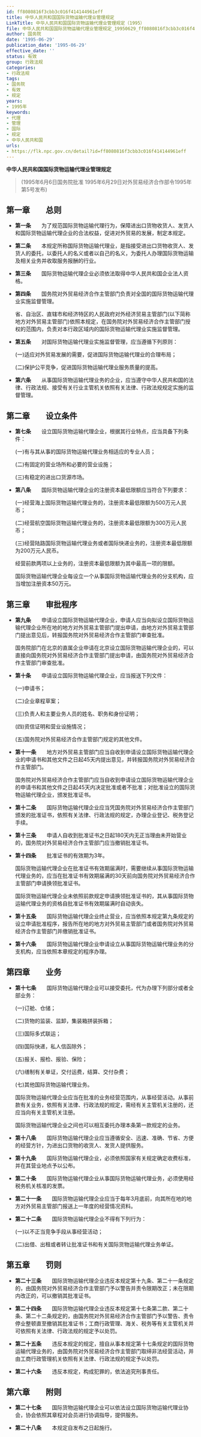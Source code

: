 ```yaml
---
id: ff8080816f3cbb3c016f414144961eff
title: 中华人民共和国国际货物运输代理业管理规定
LinkTitle: 中华人民共和国国际货物运输代理业管理规定（1995）
file: 中华人民共和国国际货物运输代理业管理规定_19950629_ff8080816f3cbb3c016f414144961eff.docx
author: 国务院
date: '1995-06-29'
publication_date: '1995-06-29'
effective_date: ''
status: 有效
group: 行政法规
categories:
- 行政法规
tags:
- 国务院
- 有效
- 规定
years:
- 1995年
keywords:
- 代理
- 管理
- 国际
- 规定
- 中华人民共和国
urls:
- https://flk.npc.gov.cn/detail?id=ff8080816f3cbb3c016f414144961eff
---
```


**中华人民共和国国际货物运输代理业管理规定**

> (1995年6月6日国务院批准 1995年6月29日对外贸易经济合作部令1995年第5号发布)

## 第一章　　总则

- **第一条**　　为了规范国际货物运输代理行为，保障进出口货物收货人、发货人和国际货物运输代理企业的合法权益，促进对外贸易的发展，制定本规定。

- **第二条**　　本规定所称国际货物运输代理业，是指接受进出口货物收货人、发货人的委托，以委托人的名义或者以自己的名义，为委托人办理国际货物运输及相关业务并收取服务报酬的行业。

- **第三条**　　国际货物运输代理企业必须依法取得中华人民共和国企业法人资格。

- **第四条**　　国务院对外贸易经济合作主管部门负责对全国的国际货物运输代理业实施监督管理。

  省、自治区、直辖市和经济特区的人民政府对外经济贸易主管部门(以下简称地方对外贸易主管部门)依照本规定，在国务院对外贸易经济合作主管部门授权的范围内，负责对本行政区域内的国际货物运输代理业实施监督管理。

- **第五条**　　对国际货物运输代理业实施监督管理，应当遵循下列原则：

  (一)适应对外贸易发展的需要，促进国际货物运输代理业的合理布局；

  (二)保护公平竞争，促进国际货物运输代理业服务质量的提高。

- **第六条**　　从事国际货物运输代理业务的企业，应当遵守中华人民共和国的法律、行政法规、接受有关行业主管机关依照有关法律、行政法规规定实施的监督管理。

## 第二章　　设立条件

- **第七条**　　设立国际货物运输代理企业，根据其行业特点，应当具备下列条件：

  (一)有与其从事的国际货物运输代理业务相适应的专业人员；

  (二)有固定的营业场所和必要的营业设施；

  (三)有稳定的进出口货源市场。

- **第八条**　　国际货物运输代理企业的注册资本最低限额应当符合下列要求：

  (一)经营海上国际货物运输代理业务的，注册资本最低限额为500万元人民币；

  (二)经营航空国际货物运输代理业务的，注册资本最低限额为300万元人民币；

  (三)经营陆路国际货物运输代理业务或者国际快递业务的，注册资本最低限额为200万元人民币。

  经营前款两项以上业务的，注册资本最低限额为其中最高一项的限额。

  国际货物运输代理企业每设立一个从事国际货物运输代理业务的分支机构，应当增加注册资本50万元。

## 第三章　　审批程序

- **第九条**　　申请设立国际货物运输代理企业，申请人应当向拟设立国际货物运输代理企业所在地的地方对外贸易主管部门提出申请，由地方对外贸易主管部门提出意见后，转报国务院对外贸易经济合作主管部门审查批准。

  国务院部门在北京的直属企业申请在北京设立国际货物运输代理企业的，可以直接向国务院对外贸易经济合作主管部门提出申请，由国务院对外贸易经济合作主管部门审查批准。

- **第十条**　　申请设立国际货物运输代理企业，应当报送下列文件：

  (一)申请书；

  (二)企业章程草案；

  (三)负责人和主要业务人员的姓名、职务和身份证明；

  (四)资信证明和营业设施情况；

  (五)国务院对外贸易经济合作主管部门规定的其他文件。

- **第十一条**　　地方对外贸易主管部门应当自收到申请设立国际货物运输代理企业的申请书和其他文件之日起45天内提出意见，并转报国务院对外贸易经济合作主管部门。

  国务院对外贸易经济合作主管部门应当自收到申请设立国际货物运输代理企业的申请书和其他文件之日起45天内决定批准或者不批准；对批准设立的国际货物运输代理企业，颁发批准证书。

- **第十二条**　　国际货物运输代理企业应当凭国务院对外贸易经济合作主管部门颁发的批准证书，依照有关法律、行政法规的规定，办理企业登记、税务登记手续。

- **第十三条**　　申请人自收到批准证书之日起180天内无正当理由未开始营业的，国务院对外贸易经济合作主管部门应当撤销批准证书。

- **第十四条**　　批准证书的有效期为3年。

  国际货物运输代理企业在批准证书有效期届满时，需要继续从事国际货物运输代理业务的，应当在批准证书有效期届满的30天前向国务院对外贸易经济合作主管部门申请换领批准证书。

  国际货物运输代理企业未依照前款规定申请换领批准证书的，其从事国际货物运输代理业务的资格自批准证书有效期届满时自动丧失。

- **第十五条**　　国际货物运输代理企业终止营业，应当依照本规定第九条规定的设立申请批准程序，报告所在地的地方对外贸易主管部门或者国务院对外贸易经济合作主管部门并缴销批准证书。

- **第十六条**　　国际货物运输代理企业申请设立从事国际货物运输代理业务的分支机构，应当依照本章规定的程序办理。

## 第四章　　业务

- **第十七条**　　国际货物运输代理企业可以接受委托，代为办理下列部分或者全部业务：

  (一)订舱、仓储；

  (二)货物的监装、监卸，集装箱拼装拆箱；

  (三)国际多式联运；

  (四)国际快递，私人信函除外；

  (五)报关、报检、报验、保险；

  (六)缮制有关单证，交付运费，结算、交付杂费；

  (七)其他国际货物运输代理业务。

  国际货物运输代理企业应当在批准的业务经营范围内，从事经营活动。从事前款有关业务，依照有关法律、行政法规的规定，需经有关主管机关注册的，还应当向有关主管机关注册。

  国际货物运输代理企业之间也可以相互委托办理本条第一款规定的业务。

- **第十八条**　　国际货物运输代理企业应当遵循安全、迅速、准确、节省、方便的经营方针，为进出口货物的收货人、发货人提供服务。

- **第十九条**　　国际货物运输代理企业，必须依照国家有关规定确定收费标准，并在其营业地点予以公布。

- **第二十条**　　国际货物运输代理企业从事国际货物运输代理业务，必须使用经税务机关核准的发票。

- **第二十一条**　　国际货物运输代理企业应当于每年3月底前，向其所在地的地方对外贸易主管部门报送上一年度的经营情况资料。

- **第二十二条**　　国际货物运输代理企业不得有下列行为：

  (一)以不正当竞争手段从事经营活动；

  (二)出借、出租或者转让批准证书和有关国际货物运输代理业务单证。

## 第五章　　罚则

- **第二十三条**　　国际货物运输代理企业违反本规定第十九条、第二十一条规定的，由国务院对外贸易经济合作主管部门予以警告并责令限期改正；未在限期内改正的，可以撤销其批准证书。

- **第二十四条**　　国际货物运输代理企业违反本规定第十七条第二款、第二十条、第二十二条规定的，由国务院对外贸易经济合作主管部门予以警告、责令停业整顿直至撤销其批准证书；工商行政管理、海关、税务等有关主管机关并可依照有关法律、行政法规的规定予以处罚。

- **第二十五条**　　违反本规定的规定，擅自从事本规定第十七条规定的国际货物运输代理业务的，由国务院对外贸易经济合作主管部门取缔非法经营活动，并由工商行政管理机关依照有关法律、行政法规的规定予以处罚。

- **第二十六条**　　违反本规定，构成犯罪的，依法追究刑事责任。

## 第六章　　附则

- **第二十七条**　　国际货物运输代理企业可以依法设立国际货物运输代理业协会，协会依照其章程对会员进行协调指导，提供服务。

- **第二十八条**　　本规定自发布之日起施行。
